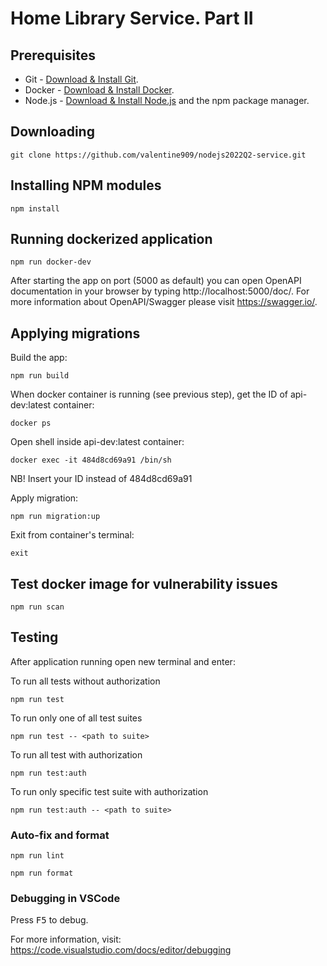 # Home Library Service. Part II

## Prerequisites

- Git - [Download & Install Git](https://git-scm.com/downloads).
- Docker - [Download & Install Docker](https://www.docker.com/products/docker-desktop/).
- Node.js - [Download & Install Node.js](https://nodejs.org/en/download/) and the npm package manager.

## Downloading

```
git clone https://github.com/valentine909/nodejs2022Q2-service.git
```

## Installing NPM modules

```
npm install
```

## Running dockerized application

```
npm run docker-dev
```

After starting the app on port (5000 as default) you can open OpenAPI documentation
in your browser by typing http://localhost:5000/doc/.
For more information about OpenAPI/Swagger please visit https://swagger.io/.

## Applying migrations
Build the app:
```
npm run build
```
When docker container is running (see previous step), get the ID of api-dev:latest container:
```
docker ps
```
Open shell inside api-dev:latest container:
```
docker exec -it 484d8cd69a91 /bin/sh
```
NB! Insert your ID instead of 484d8cd69a91

Apply migration:
```
npm run migration:up
```
Exit from container's terminal:
```
exit
```

## Test docker image for vulnerability issues

```
npm run scan
```

## Testing

After application running open new terminal and enter:

To run all tests without authorization

```
npm run test
```

To run only one of all test suites

```
npm run test -- <path to suite>
```

To run all test with authorization

```
npm run test:auth
```

To run only specific test suite with authorization

```
npm run test:auth -- <path to suite>
```

### Auto-fix and format

```
npm run lint
```

```
npm run format
```

### Debugging in VSCode

Press <kbd>F5</kbd> to debug.

For more information, visit: https://code.visualstudio.com/docs/editor/debugging
